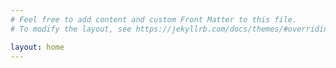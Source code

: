 ```yaml
---
# Feel free to add content and custom Front Matter to this file.
# To modify the layout, see https://jekyllrb.com/docs/themes/#overriding-theme-defaults

layout: home
---
```


<script type="module">
    // Import the functions you need from the SDKs you need
    import { initializeApp } from "https://www.gstatic.com/firebasejs/11.4.0/firebase-app.js";
    import { getAnalytics } from "https://www.gstatic.com/firebasejs/11.4.0/firebase-analytics.js";
    // TODO: Add SDKs for Firebase products that you want to use
    // https://firebase.google.com/docs/web/setup#available-libraries
  
    // Your web app's Firebase configuration
    // For Firebase JS SDK v7.20.0 and later, measurementId is optional
    const firebaseConfig = {
      apiKey: "AIzaSyCUuRPwGXghD72GnY7Me9Up4_-Oa5gkres",
      authDomain: "zitrowzone-gh-jekyll.firebaseapp.com",
      projectId: "zitrowzone-gh-jekyll",
      storageBucket: "zitrowzone-gh-jekyll.firebasestorage.app",
      messagingSenderId: "576608592754",
      appId: "1:576608592754:web:47746068fecf540556b3eb",
      measurementId: "G-26T5HK5SLQ"
    };
  
    // Initialize Firebase
    const app = initializeApp(firebaseConfig);
    const analytics = getAnalytics(app);
  </script>